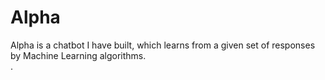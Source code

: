 # Alpha
Alpha is a chatbot I have built, which learns from a given set of responses by Machine Learning algorithms.<br/>.
